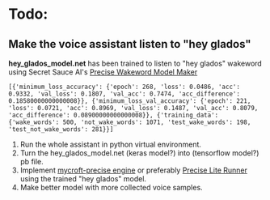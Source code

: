 # Todo: 

## Make the voice assistant listen to "hey glados"

**hey_glados_model.net** has been trained to listen to "hey glados" wakeword using Secret Sauce AI's [Precise Wakeword Model Maker](https://github.com/secretsauceai/precise-wakeword-model-maker)
```
[{'minimum_loss_accuracy': {'epoch': 268, 'loss': 0.0486, 'acc': 0.9332, 'val_loss': 0.1807, 'val_acc': 0.7474, 'acc_difference': 0.18580000000000008}}, {'minimum_loss_val_accuracy': {'epoch': 221, 'loss': 0.0721, 'acc': 0.8969, 'val_loss': 0.1487, 'val_acc': 0.8079, 'acc_difference': 0.08900000000000008}}, {'training_data': {'wake_words': 500, 'not_wake_words': 1071, 'test_wake_words': 198, 'test_not_wake_words': 281}}]
```

1) Run the whole assistant in python virtual environment.
2) Turn the hey_glados_model.net (keras model?) into (tensorflow model?) pb file.
3) Implement [mycroft-precise engine](https://github.com/MycroftAI/mycroft-precise) or preferably [Precise Lite Runner](https://github.com/OpenVoiceOS/precise_lite_runner) using the trained "hey glados" model.
4) Make better model with more collected voice samples.